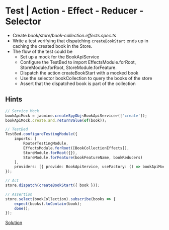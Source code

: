 # Test | Action - Effect - Reducer - Selector

- Create _book/store/book-collection.effects.spec.ts_
- Write a test verifying that dispatching `createBookStart` ends up in caching the created book in the Store.
- The flow of the test could be
    - Set up a mock for the BookApiService
    - Configure the TestBed to import EffectsModule.forRoot, StoreModule.forRoot, StoreModule.forFeature.
    - Dispatch the action createBookStart with a mocked book
    - Use the selector bookCollection to query the books of the store
    - Assert that the dispatched book is part of the collection

## Hints

```ts
// Service Mock
bookApiMock = jasmine.createSpyObj<BookApiService>(['create']);
bookApiMock.create.and.returnValue(of(book));

// TestBed
TestBed.configureTestingModule({
    imports: [
        RouterTestingModule,
        EffectsModule.forRoot([BookCollectionEffects]),
        StoreModule.forRoot({}),
        StoreModule.forFeature(bookFeatureName, bookReducers)
    ],
    providers: [{ provide: BookApiService, useFactory: () => bookApiMock }]
});

// Act
store.dispatch(createBookStart({ book }));

// Assertion
store.select(bookCollection).subscribe(books => {
    expect(books).toContain(book);
    done();
});
```

[Solution](https://stackblitz.com/github/workshops-de/angular-advanced-workshop/tree/solve--ngrx-testing-effect-integration)
